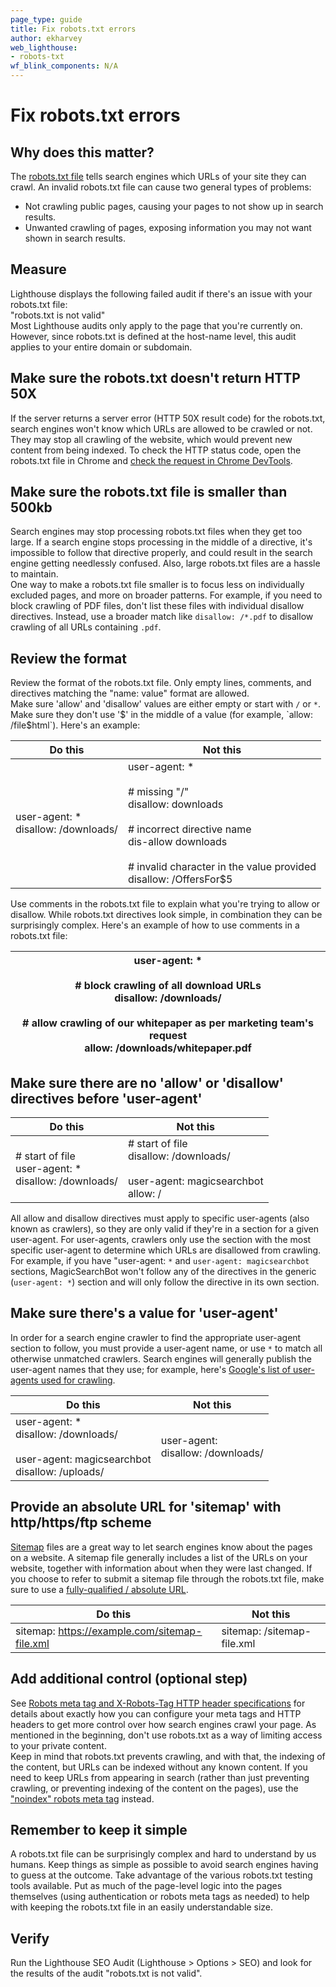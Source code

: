 ```yaml
---
page_type: guide
title: Fix robots.txt errors
author: ekharvey
web_lighthouse:
- robots-txt
wf_blink_components: N/A
---
```


# Fix robots.txt errors

## Why does this matter?

The [robots.txt file](https://developers.google.com/search/reference/robots_txt)
tells search engines which URLs of your site they can crawl. An invalid
robots.txt file can cause two general types of problems:

+  Not crawling public pages, causing your pages to not show up in search
    results.
+  Unwanted crawling of pages, exposing information you may not want shown
    in search results.

## Measure

Lighthouse displays the following failed audit if there's an issue with your
robots.txt file:  
"robots.txt is not valid"  
Most Lighthouse audits only apply to the page that you're currently on. However,
since robots.txt is defined at the host-name level, this audit applies to your
entire domain or subdomain.

## Make sure the robots.txt doesn't return HTTP 50X

If the server returns a server error (HTTP 50X result code) for the robots.txt,
search engines won't know which URLs are allowed to be crawled or not. They may
stop all crawling of the website, which would prevent new content from being
indexed. To check the HTTP status code, open the robots.txt file in Chrome and
[check the request in Chrome DevTools](https://developers.google.com/web/tools/chrome-devtools/network-performance/reference#analyze).

## Make sure the robots.txt file is smaller than 500kb

Search engines may stop processing robots.txt files when they get too large. If
a search engine stops processing in the middle of a directive, it's impossible
to follow that directive properly, and could result in the search engine getting
needlessly confused. Also, large robots.txt files are a hassle to maintain.  
One way to make a robots.txt file smaller is to focus less on individually
excluded pages, and more on broader patterns. For example, if you need to block
crawling of PDF files, don't list these files with individual disallow
directives. Instead, use a broader match like `disallow: /*.pdf` to disallow
crawling of all URLs containing `.pdf`.

## Review the format

Review the format of the robots.txt file. Only empty lines, comments, and
directives matching the "name: value" format are allowed.   
Make sure 'allow' and 'disallow' values are either empty or start with `/` or
`*`. Make sure they don't use '$' in the middle of a value (for example, `allow:
/file$html`). Here's an example:

<table>
<thead>
<tr>
<th><strong>Do this</strong></th>
<th><strong>Not this</strong></th>
</tr>
</thead>
<tbody>
<tr>
<td>user-agent: *<br>
disallow: /downloads/</td>
<td>user-agent: *<br>
<br>
# missing "/"<br>
disallow: downloads<br>
<br>
# incorrect directive name<br>
dis-allow downloads<br>
<br>
# invalid character in the value provided<br>
disallow: /OffersFor$5</td>
</tr>
</tbody>
</table>

Use comments in the robots.txt file to explain what you're trying to allow or
disallow. While robots.txt directives look simple, in combination they can be
surprisingly complex. Here's an example of how to use comments in a robots.txt
file:

<table>
<thead>
<tr>
<th>user-agent: *<br>
<br>
# block crawling of all download URLs<br>
disallow: /downloads/<br>
<br>
# allow crawling of our whitepaper as per marketing team's request<br>
allow: /downloads/whitepaper.pdf</th>
</tr>
</thead>
<tbody>
</tbody>
</table>

## Make sure there are no 'allow' or 'disallow' directives before 'user-agent'

<table>
<thead>
<tr>
<th><strong>Do this</strong></th>
<th><strong>Not this</strong></th>
</tr>
</thead>
<tbody>
<tr>
<td># start of file<br>
user-agent: *<br>
disallow: /downloads/</td>
<td># start of file<br>
disallow: /downloads/<br>
<br>
user-agent: magicsearchbot<br>
allow: /</td>
</tr>
</tbody>
</table>

All allow and disallow directives must apply to specific user-agents (also known
as crawlers), so they are only valid if they're in a section for a given
user-agent. For user-agents, crawlers only use the section with the most
specific user-agent to determine which URLs are disallowed from crawling. For
example, if you have "user-agent: `*` and `user-agent: magicsearchbot` sections,
MagicSearchBot won't follow any of the directives in the generic (`user-agent:
*`) section and will only follow the directive in its own section.  

## Make sure there's a value for 'user-agent'

In order for a search engine crawler to find the appropriate user-agent section
to follow, you must provide a user-agent name, or use `*` to match all otherwise
unmatched crawlers. Search engines will generally publish the user-agent names
that they use; for example, here's
[Google's list of user-agents used for crawling](https://support.google.com/webmasters/answer/1061943).

<table>
<thead>
<tr>
<th><strong>Do this</strong></th>
<th><strong>Not this</strong></th>
</tr>
</thead>
<tbody>
<tr>
<td>user-agent: *<br>
disallow: /downloads/<br>
<br>
user-agent: magicsearchbot<br>
disallow: /uploads/</td>
<td>user-agent:<br>
disallow: /downloads/</td>
</tr>
</tbody>
</table>

## Provide an absolute URL for 'sitemap' with http/https/ftp scheme

[Sitemap](https://sitemaps.org/) files are a great way to let search engines
know about the pages on a website. A sitemap file generally includes a list of
the URLs on your website, together with information about when they were last
changed. If you choose to refer to submit a sitemap file through the robots.txt
file, make sure to use a [fully-qualified / absolute
URL](https://tools.ietf.org/html/rfc3986#page-27). 

<table>
<thead>
<tr>
<th><strong>Do this</strong></th>
<th><strong>Not this</strong></th>
</tr>
</thead>
<tbody>
<tr>
<td>sitemap: <a
href="https://example.com/sitemap-file.xml">https://example.com/sitemap-file.xml</a></td>
<td>sitemap: /sitemap-file.xml</td>
</tr>
</tbody>
</table>

## Add additional control (optional step)

See
[Robots meta tag and X-Robots-Tag HTTP header specifications](https://developers.google.com/search/reference/robots_meta_tag)
for details about exactly how you can configure your meta tags and HTTP headers
to get more control over how search engines crawl your page. As mentioned in the
beginning, don't use robots.txt as a way of limiting access to your private
content.   
Keep in mind that robots.txt prevents crawling, and with that, the indexing of
the content, but URLs can be indexed without any known content. If you need to
keep URLs from appearing in search (rather than just preventing crawling, or
preventing indexing of the content on the pages), use the
["noindex" robots meta tag](https://developers.google.com/search/reference/robots_meta_tag)
instead. 

## Remember to keep it simple

A robots.txt file can be surprisingly complex and hard to understand by us
humans. Keep things as simple as possible to avoid search engines having to
guess at the outcome. Take advantage of the various robots.txt testing tools
available. Put as much of the page-level logic into the pages themselves (using
authentication or robots meta tags as needed) to help with keeping the
robots.txt file in an easily understandable size. 

## Verify

Run the Lighthouse SEO Audit (Lighthouse > Options > SEO) and look for the
results of the audit "robots.txt is not valid".